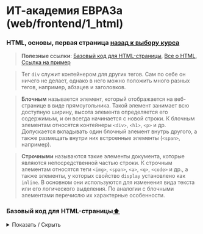 # ИТ-академия ЕВРАЗа (web/frontend/1_html)


### HTML, основы, первая страница [назад к выбору курса](../README.md)

> __Полезные ссылки__: <a href="#base-html">Базовый код для HTML-страницы</a>, [Все о HTML](https://html5book.ru/html-html5/), [Ссылка на пример](https://imluckyjr.github.io/it-academy-evraz/web/frontend/1_html/example.html)

> Тег `div` служит контейнером для других тегов. Сам по себе он ничего не делает, однако в него можно положить много разных тегов, например, абзацев и заголовков.

> **Блочным** называется элемент, который отображается на веб-странице в виде прямоугольника. Такой элемент занимает всю доступную ширину, высота элемента определяется его содержимым, и он всегда начинается с новой строки. К блочным элементам относятся контейнеры `<div>`, `<h1>`, `<p>` и др. Допускается вкладывать один блочный элемент внутрь другого, а также размещать внутри них встроенные элементы (`<span>`, например).

> **Строчными** называются такие элементы документа, которые являются непосредственной частью строки. К строчным элементам относятся теги `<img>`, `<span>`, `<a>`, `<q>`, `<code>` и др., а также элементы, у которых свойство `display` установлено как `inline`. В основном они используются для изменения вида текста или его логического выделения. По аналогии с блочными элементами перечислю их характерные особенности.

<a style="dislay: none" id="base-html"></a>
### Базовый код для HTML-страницы[⬆](#contents)

<details><summary>Показать / Скрыть</summary>
<p>

```HTML
<!DOCTYPE html>
<html>
<head>
    <meta charset="UTF-8">
    <title>Title</title>
</head>
<body>

</body>
</html>
```
</p>
</details>

